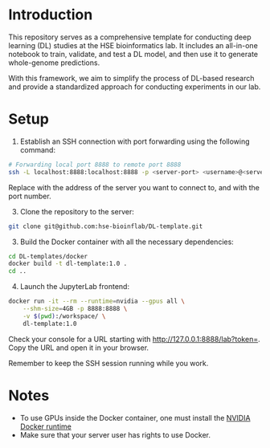 # Introduction

This repository serves as a comprehensive template for conducting deep learning (DL) studies at the HSE bioinformatics lab. It includes an all-in-one notebook to train, validate, and test a DL model, and then use it to generate whole-genome predictions.

With this framework, we aim to simplify the process of DL-based research and provide a standardized approach for conducting experiments in our lab.

# Setup

1. Establish an SSH connection with port forwarding using the following command:

```bash
# Forwarding local port 8888 to remote port 8888
ssh -L localhost:8888:localhost:8888 -p <server-port> <username>@<server-address>
```

Replace <server-address> with the address of the server you want to connect to, and <server-port> with the port number.

3. Clone the repository to the server:

```bash
git clone git@github.com:hse-bioinflab/DL-template.git
```

3. Build the Docker container with all the necessary dependencies:

```bash
cd DL-templates/docker
docker build -t dl-template:1.0 .
cd ..
```

4. Launch the JupyterLab frontend:

```bash
docker run -it --rm --runtime=nvidia --gpus all \
    --shm-size=4GB -p 8888:8888 \
    -v $(pwd):/workspace/ \
    dl-template:1.0
```

Check your console for a URL starting with http://127.0.0.1:8888/lab?token=. Copy the URL and open it in your browser.

Remember to keep the SSH session running while you work.

# Notes

* To use GPUs inside the Docker container, one must install the [NVIDIA Docker runtime](https://docs.nvidia.com/datacenter/cloud-native/container-toolkit/install-guide.html#setting-up-nvidia-container-toolkit)
* Make sure that your server user has rights to use Docker.
